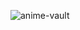 ![anime-vault](https://socialify.git.ci/Artemiskgg1/anime-vault/image?description=1&font=Source+Code+Pro&name=1&owner=1&pattern=Solid&theme=Dark)
